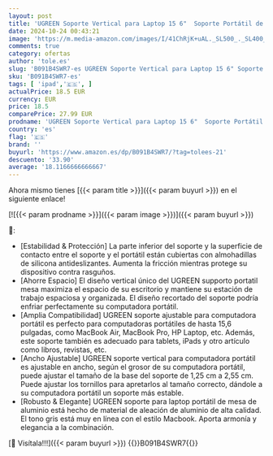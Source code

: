 ```yaml
---
layout: post
title: 'UGREEN Soporte Vertical para Laptop 15 6"  Soporte Portátil de Aluminio Ajustable 12-25mm  Soporte para Computadora Portatil de Mesa Compatible con MacBook Pro/Air  Matebook  HP  iPad Gris'
date: 2024-10-24 00:43:21
image: 'https://m.media-amazon.com/images/I/41ChRjK+uAL._SL500_._SL400_.jpg'
comments: true
category: ofertas
author: 'tole.es'
slug: 'B091B4SWR7-es UGREEN Soporte Vertical para Laptop 15 6" Soporte Portátil...'
sku: 'B091B4SWR7-es'
tags: [ 'ipad','🇪🇸', ]
actualPrice: 18.5 EUR
currency: EUR
price: 18.5
comparePrice: 27.99 EUR
prodname: 'UGREEN Soporte Vertical para Laptop 15 6"  Soporte Portátil de Aluminio Ajustable 12-25mm  Soporte para Computadora Portatil de Mesa Compatible con MacBook Pro/Air  Matebook  HP  iPad Gris'
country: 'es'
flag: '🇪🇸'
brand: ''
buyurl: 'https://www.amazon.es/dp/B091B4SWR7/?tag=tolees-21'
descuento: '33.90'
average: '18.1166666666667'
---
```


Ahora mismo tienes [{{< param title >}}]({{< param buyurl >}}) en el siguiente enlace!

[![{{< param prodname >}}]({{< param image >}})]({{< param buyurl >}})

🔎:

- [Estabilidad & Protección] La parte inferior del soporte y la superficie de contacto entre el soporte y el portátil están cubiertas con almohadillas de silicona antideslizantes. Aumenta la fricción mientras protege su dispositivo contra rasguños.
- [Ahorre Espacio] El diseño vertical único del UGREEN supporto portatil mesa maximiza el espacio de su escritorio y mantiene su estación de trabajo espaciosa y organizada. El diseño recortado del soporte podría enfriar perfectamente su computadora portátil.
- [Amplia Compatibilidad] UGREEN soporte ajustable para computadora portátil es perfecto para computadoras portátiles de hasta 15,6 pulgadas, como MacBook Air, MacBook Pro, HP Laptop, etc. Además, este soporte también es adecuado para tablets, iPads y otro artículo como libros, revistas, etc.
- [Ancho Ajustable] UGREEN soporte vertical para computadora portátil es ajustable en ancho, según el grosor de su computadora portátil, puede ajustar el tamaño de la base del soporte de 1,25 cm a 2,55 cm. Puede ajustar los tornillos para apretarlos al tamaño correcto, dándole a su computadora portátil un soporte más estable.
- [Robusto & Elegante] UGREEN soporte para laptop portátil de mesa de aluminio está hecho de material de aleación de aluminio de alta calidad. El tono gris está muy en línea con el estilo Macbook. Aporta armonía y elegancia a la combinación.

[🛒 Visítala!!!]({{< param buyurl >}})
{{<world>}}B091B4SWR7{{</world>}}
